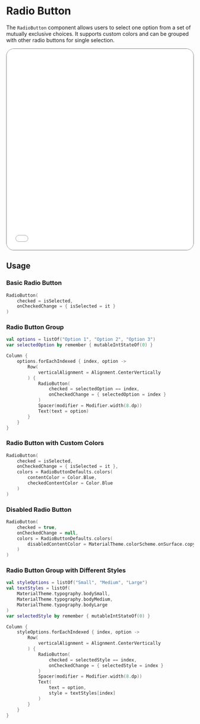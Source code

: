 # Radio Button

The `RadioButton` component allows users to select one option from a set of mutually exclusive choices. It supports custom colors and can be grouped with other radio buttons for single selection.

<div style="position: relative; max-width: 800px; height: 540px; border-radius: 20px; overflow: hidden; border: 1px solid #777;">
    <iframe id="demoIframe" style="position: absolute; top: 0; left: 0; width: 100%; height: 100%; border: none;" src="../../demo/index.html?id=radiobutton" title="Demo" allow="accelerometer; autoplay; clipboard-write; encrypted-media; gyroscope; picture-in-picture; web-share" referrerpolicy="strict-origin-when-cross-origin"></iframe>
</div>

## Usage

### Basic Radio Button

```kotlin
RadioButton(
    checked = isSelected,
    onCheckedChange = { isSelected = it }
)
```

### Radio Button Group

```kotlin
val options = listOf("Option 1", "Option 2", "Option 3")
var selectedOption by remember { mutableIntStateOf(0) }

Column {
    options.forEachIndexed { index, option ->
        Row(
            verticalAlignment = Alignment.CenterVertically
        ) {
            RadioButton(
                checked = selectedOption == index,
                onCheckedChange = { selectedOption = index }
            )
            Spacer(modifier = Modifier.width(8.dp))
            Text(text = option)
        }
    }
}
```

### Radio Button with Custom Colors

```kotlin
RadioButton(
    checked = isSelected,
    onCheckedChange = { isSelected = it },
    colors = RadioButtonDefaults.colors(
        contentColor = Color.Blue,
        checkedContentColor = Color.Blue
    )
)
```

### Disabled Radio Button

```kotlin
RadioButton(
    checked = true,
    onCheckedChange = null,
    colors = RadioButtonDefaults.colors(
        disabledContentColor = MaterialTheme.colorScheme.onSurface.copy(alpha = 0.38f)
    )
)
```

### Radio Button Group with Different Styles

```kotlin
val styleOptions = listOf("Small", "Medium", "Large")
val textStyles = listOf(
    MaterialTheme.typography.bodySmall,
    MaterialTheme.typography.bodyMedium,
    MaterialTheme.typography.bodyLarge
)
var selectedStyle by remember { mutableIntStateOf(0) }

Column {
    styleOptions.forEachIndexed { index, option ->
        Row(
            verticalAlignment = Alignment.CenterVertically
        ) {
            RadioButton(
                checked = selectedStyle == index,
                onCheckedChange = { selectedStyle = index }
            )
            Spacer(modifier = Modifier.width(8.dp))
            Text(
                text = option,
                style = textStyles[index]
            )
        }
    }
}
```